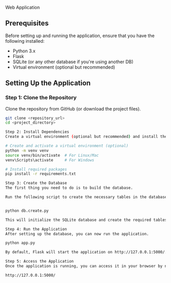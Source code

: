  Web Application





## Prerequisites

Before setting up and running the application, ensure that you have the following installed:

- Python 3.x
- Flask
- SQLite (or any other database if you're using another DB)
- Virtual environment (optional but recommended)

## Setting Up the Application

### Step 1: Clone the Repository

Clone the repository from GitHub (or download the project files).

```bash
git clone <repository_url>
cd <project_directory>

Step 2: Install Dependencies
Create a virtual environment (optional but recommended) and install the required dependencies.

# Create and activate a virtual environment (optional)
python -m venv venv
source venv/bin/activate  # For Linux/Mac
venv\Scripts\activate     # For Windows

# Install required packages
pip install -r requirements.txt

Step 3: Create the Database
The first thing you need to do is to build the database.

Run the following script to create the necessary tables in the database.


python db.create.py

This will initialize the SQLite database and create the required tables, including the User and Clients tables.

Step 4: Run the Application
After setting up the database, you can now run the application.

python app.py

By default, Flask will start the application on http://127.0.0.1:5000/.

Step 5: Access the Application
Once the application is running, you can access it in your browser by navigating to:

http://127.0.0.1:5000/
